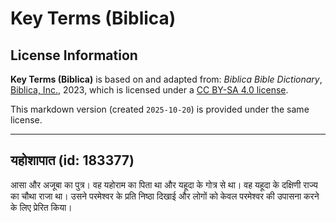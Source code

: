 # Key Terms (Biblica)

## License Information

**Key Terms (Biblica)** is based on and adapted from: _Biblica Bible Dictionary_, [Biblica, Inc.](https://www.biblica.com/), 2023, which is licensed under a [CC BY-SA 4.0 license](https://creativecommons.org/licenses/by-sa/4.0/legalcode.en).

This markdown version (created `2025-10-20`) is provided under the same license.



--------------------------------

## यहोशापात (id: 183377)

आसा और अजूबा का पुत्र। वह यहोराम का पिता था और यहूदा के गोत्र से था। वह यहूदा के दक्षिणी राज्य का चौथा राजा था। उसने परमेश्वर के प्रति निष्ठा दिखाई और लोगों को केवल परमेश्वर की उपासना करने के लिए प्रेरित किया।


